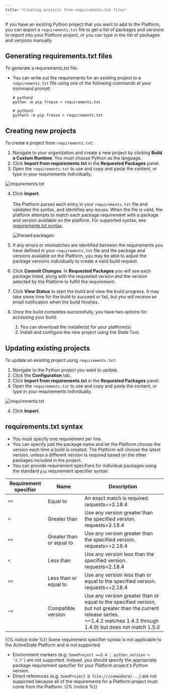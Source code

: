 ```yaml
---
title: "Creating projects from requirements.txt files"
---
```


If you have an existing Python project that you want to add to the Platform, you can export a `requirements.txt` file to get a list of packages and versions to import into your Platform project, or you can type in the list of packages and versions manually.

## Generating requirements.txt files

To generate a requirements.txt file:

* You can write out the requirements for an existing project to a `requirements.txt` file using one of the following commands at your command prompt:

    ```text
    # python2
    python -m pip freeze > requirements.txt

    # python3
    python3 -m pip freeze > requirements.txt
    ```

## Creating new projects

To create a project from `requirements.txt`:

1. Navigate to your organization and create a new project by clicking **Build a Custom Runtime**. You must choose Python as the language.
2. Click **Import from requirements.txt**  in the **Requested Packages** panel.
3. Open the `requirements.txt` to use and copy and paste the content, or type in your requirements individually.

![requirements.txt](../../images/requirements-txt.png "requirements.txt entries for import")

4. Click **Import**.
    <br><br>The Platform parses each entry in your `requirements.txt` file and validates the syntax, and identifies any issues. When the file is valid, the platform attempts to match each package requirement with a package and version available on the platform. For supported syntax, see [requirements.txt syntax](#requirements-txt-syntax).
    
   ![Parsed packages](../../images/parsed-packages.png)

5. If any errors or mismatches are identified between the requirements you have defined in your `requirements.txt` file and the package and versions available on the Platform, you may be able to adjust the package versions individually to create a valid build request.
6. Click **Commit Changes**.
    In **Requested Packages** you will see each package listed, along with the requested version and the version selected by the Platform to fulfill the requirement.

7. Click **View Status** to start the build and view the build progress. It may take some time for the build to succeed or fail, but you will receive an email notification when the build finishes.
8. Once the build completes successfully, you have two options for accessing your build:
    1. You can download the installer(s) for your platform(s)
    2. Install and configure the new project using the State Tool. 

## Updating existing projects

To update an existing project using `requirements.txt`:

1. Navigate to the Python project you want to update.
2. Click the **Configuration** tab.
2. Click **Import from requirements.txt**  in the **Requested Packages** panel.
3. Open the `requirements.txt` to use and copy and paste the content, or type in your requirements individually.

![requirements.txt](../../images/requirements-txt.png "requirements.txt entries for import")

4. Click **Import**.

## requirements.txt syntax

* You must specify one requirement per line.
* You can specify just the package name and let the Platform choose the version each time a build is created. The Platform will choose the latest version, unless a different version is required based on the other packages included in the project.
* You can provide requirement specifiers for individual packages using the standard `pip` requirement specifier syntax:

Requirement specifier | Name | Description 
|----|----|----|
`==` | Equal to | An exact match is required.<br>requests==2.18.4
`>` | Greater than | Use any version greater than the specified version.<br>requests>2.18.4
`>=` | Greater than or equal to | Use any version greater than the specified version.<br>requests>=2.18.4
`<` | Less than | Use any version less than the specified version.<br>requests<2.18.4
`<=` | Less than or equal to | Use any version less than or equal to the specified version.<br>requests<=2.18.4
`~=` | Compatible version | Use any version greater than or equal to the specified version, but not greater than the current release series.<br>~=1.4.2 matches 1.4.2 through 1.4.9) but does not match 1.5.0

{{% notice note %}}
Some requirement specifier syntax is not applicable to the ActiveState Platform and is not supported:

* Environment markers (e.g. `SomeProject ==5.4 ; python_version < '2.7'`) are not supported. Instead, you should specify the appropriate package requirement specifier for your Platform project's Python version.
* Direct references (e.g. `SomeProject @ file:///somewhere/...`) are not supported because all of the requirements for a Platform project must come from the Platform.
{{% /notice %}}
